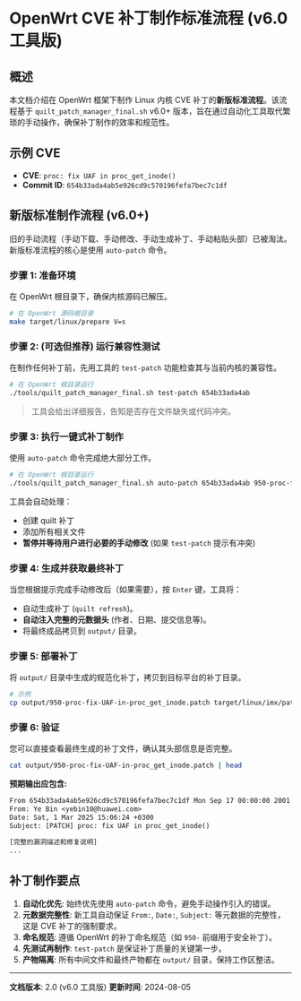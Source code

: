 # OpenWrt CVE 补丁制作标准流程 (v6.0 工具版)

## 概述

本文档介绍在 OpenWrt 框架下制作 Linux 内核 CVE 补丁的**新版标准流程**。该流程基于 `quilt_patch_manager_final.sh` v6.0+ 版本，旨在通过自动化工具取代繁琐的手动操作，确保补丁制作的效率和规范性。

## 示例 CVE

- **CVE**: `proc: fix UAF in proc_get_inode()`
- **Commit ID**: `654b33ada4ab5e926cd9c570196fefa7bec7c1df`

## 新版标准制作流程 (v6.0+)

旧的手动流程（手动下载、手动修改、手动生成补丁、手动粘贴头部）已被淘汰。新版标准流程的核心是使用 `auto-patch` 命令。

### 步骤 1: 准备环境

在 OpenWrt 根目录下，确保内核源码已解压。

```bash
# 在 OpenWrt 源码根目录
make target/linux/prepare V=s
```

### 步骤 2: (可选但推荐) 运行兼容性测试

在制作任何补丁前，先用工具的 `test-patch` 功能检查其与当前内核的兼容性。

```bash
# 在 OpenWrt 根目录运行
./tools/quilt_patch_manager_final.sh test-patch 654b33ada4ab
```
> 工具会给出详细报告，告知是否存在文件缺失或代码冲突。

### 步骤 3: 执行一键式补丁制作

使用 `auto-patch` 命令完成绝大部分工作。

```bash
# 在 OpenWrt 根目录运行
./tools/quilt_patch_manager_final.sh auto-patch 654b33ada4ab 950-proc-fix-UAF-in-proc_get_inode.patch
```

工具会自动处理：
- 创建 quilt 补丁
- 添加所有相关文件
- **暂停并等待用户进行必要的手动修改** (如果 `test-patch` 提示有冲突)

### 步骤 4: 生成并获取最终补丁

当您根据提示完成手动修改后（如果需要），按 `Enter` 键，工具将：
- 自动生成补丁 (`quilt refresh`)。
- **自动注入完整的元数据头** (作者、日期、提交信息等)。
- 将最终成品拷贝到 `output/` 目录。

### 步骤 5: 部署补丁

将 `output/` 目录中生成的规范化补丁，拷贝到目标平台的补丁目录。

```bash
# 示例
cp output/950-proc-fix-UAF-in-proc_get_inode.patch target/linux/imx/patches-6.6/
```

### 步骤 6: 验证

您可以直接查看最终生成的补丁文件，确认其头部信息是否完整。

```bash
cat output/950-proc-fix-UAF-in-proc_get_inode.patch | head
```
**预期输出应包含:**
```patch
From 654b33ada4ab5e926cd9c570196fefa7bec7c1df Mon Sep 17 00:00:00 2001
From: Ye Bin <yebin10@huawei.com>
Date: Sat, 1 Mar 2025 15:06:24 +0300
Subject: [PATCH] proc: fix UAF in proc_get_inode()

[完整的漏洞描述和修复说明]
...
```

## 补丁制作要点

1.  **自动化优先**: 始终优先使用 `auto-patch` 命令，避免手动操作引入的错误。
2.  **元数据完整性**: 新工具自动保证 `From:`, `Date:`, `Subject:` 等元数据的完整性，这是 CVE 补丁的强制要求。
3.  **命名规范**: 遵循 OpenWrt 的补丁命名规范（如 `950-` 前缀用于安全补丁）。
4.  **先测试再制作**: `test-patch` 是保证补丁质量的关键第一步。
5.  **产物隔离**: 所有中间文件和最终产物都在 `output/` 目录，保持工作区整洁。

---
**文档版本**: 2.0 (v6.0 工具版)
**更新时间**: 2024-08-05
